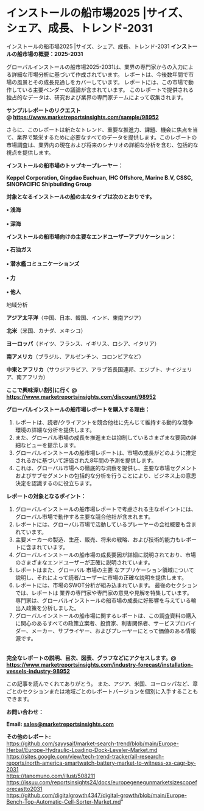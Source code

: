 # インストールの船市場2025 |サイズ、シェア、成長、トレンド-2031
 インストールの船市場2025 |サイズ、シェア、成長、トレンド-2031
<strong><b>インストールの船市場の概要：2025-2031</b></strong>

グローバルインストールの船市場2025-2031は、業界の専門家からの入力による詳細な市場分析に基づいて作成されています。 レポートは、今後数年間で市場の風景とその成長見通しをカバーしています。 レポートには、この市場で動作している主要ベンダーの議論が含まれています。 このレポートで提供される独占的なデータは、研究および業界の専門家チームによって収集されます。

<strong>サンプルレポートのリクエスト @ <a href=https://www.marketreportsinsights.com/sample/98952>https://www.marketreportsinsights.com/sample/98952</a></strong>

さらに、このレポートは新たなトレンド、重要な推進力、課題、機会に焦点を当て、業界で繁栄するために必要なすべてのデータを提供します。このレポートの市場調査は、業界内の現在および将来のシナリオの詳細な分析を含む、包括的な視点を提供します。

<strong>インストールの船市場のトップキープレーヤー：</strong>

<strong>Keppel Corporation, Qingdao Euchuan, IHC Offshore, Marine B.V, CSSC, SINOPACIFIC Shipbuilding Group</strong>

<strong><b>対象となるインストールの船の主なタイプは次のとおりです。</b></strong>

<strong>• 浅海<br><br>• 深海</strong>

<strong><b>インストールの船市場向けの主要なエンドユーザーアプリケーション：</b></strong>

<strong>• 石油ガス<br><br>• 潜水艦コミュニケーションズ<br><br>• 力<br><br>• 他人</strong>

 地域分析

<strong><b>アジア太平洋</b></strong>（中国、日本、韓国、インド、東南アジア）

<strong><b>北米</b></strong>（米国、カナダ、メキシコ）

<strong><b>ヨーロッパ</b></strong>（ドイツ、フランス、イギリス、ロシア、イタリア）

<strong><b>南アメリカ</b></strong>（ブラジル、アルゼンチン、コロンビアなど）

<strong><b>中東とアフリカ</b></strong>（サウジアラビア、アラブ首長国連邦、エジプト、ナイジェリア、南アフリカ）

<strong>ここで興味深い割引に行く @ <a href=https://www.marketreportsinsights.com/discount/98952>https://www.marketreportsinsights.com/discount/98952</a></strong>

<strong><b>グローバルインストールの船市場レポートを購入する理由：</b></strong>
<ol>
  <li>レポートは、読者/クライアントを競合他社に先んじて維持する動的な競争環境の詳細な分析を提供します。</li>
  <li>また、グローバル市場の成長を推進または抑制しているさまざまな要因の詳細なビューを提示します。</li>
  <li>グローバルインストールの船市場レポートは、市場の成長がどのように推定されるかに基づいて評価された8年間の予測を提供します。</li>
  <li>これは、グローバル市場への徹底的な洞察を提供し、主要な市場セグメントおよびサブセグメントの包括的な分析を行うことにより、ビジネス上の意思決定を認識するのに役立ちます。</li>
</ol>
<strong><b>レポートの対象となるポイント：</b></strong>
<ol>
  <li>グローバルインストールの船市場レポートで考慮される主なポイントには、グローバル市場で動作する主要な競合他社が含まれます。</li>
  <li>レポートには、グローバル市場で活動しているプレーヤーの会社概要も含まれています。</li>
  <li>主要メーカーの製造、生産、販売、将来の戦略、および技術的能力もレポートに含まれています。</li>
  <li>グローバルインストールの船市場の成長要因が詳細に説明されており、市場のさまざまなエンドユーザーが正確に説明されています。</li>
  <li>レポートはまた、グローバル 市場の主要 なアプリケーション領域について説明し、それによって読者/ユーザーに市場の正確な説明を提供します。</li>
  <li>レポートには、市場のSWOT分析が組み込まれています。 最後のセクションでは、レポートは 業界の専門家や専門家の意見や見解を特集しています。 専門家は、グローバルインストールの船市場の成長に好影響を与えている輸出入政策を分析しました。</li>
  <li>グローバルインストールの船市場に関するレポートは、この調査資料の購入に関心のあるすべての政策立案者、投資家、利害関係者、サービスプロバイダー、メーカー、サプライヤー、およびプレーヤーにとって価値のある情報源です。</li>
</ol><br>
<strong>完全なレポートの説明、目次、図表、グラフなどにアクセスします。@ <a href=https://www.marketreportsinsights.com/industry-forecast/installation-vessels-industry-98952>https://www.marketreportsinsights.com/industry-forecast/installation-vessels-industry-98952</a></strong>

この記事を読んでくれてありがとう。 また、アジア、米国、ヨーロッパなど、章ごとのセクションまたは地域ごとのレポートバージョンを個別に入手することもできます。

<strong><b>お問い合わせ：</b></strong>

<strong>Email: </strong><a href=mailto:sales@marketreportsinsights.com><strong>sales@marketreportsinsights.com</strong></a>

<strong>その他のレポート:</strong>
<br>
<a href=https://github.com/sayysaif/market-search-trend/blob/main/Europe-Herbal/Europe-Hydraulic-Loading-Dock-Leveler-Market.md>https://github.com/sayysaif/market-search-trend/blob/main/Europe-Herbal/Europe-Hydraulic-Loading-Dock-Leveler-Market.md</a>
<br>
<a href=https://sites.google.com/view/tech-trend-tracker/all-research-reports/north-america-smartwatch-battery-market-to-witness-xx-cagr-by-2031>https://sites.google.com/view/tech-trend-tracker/all-research-reports/north-america-smartwatch-battery-market-to-witness-xx-cagr-by-2031</a>
<br>
<a href=https://tanomuno.com/illust/508211>https://tanomuno.com/illust/508211</a>
<br>
<a href=https://issuu.com/reportsinsights24/docs/europegenegunmarketsizescopeforecastto2031>https://issuu.com/reportsinsights24/docs/europegenegunmarketsizescopeforecastto2031</a>
<br>
<a href=https://github.com/digitalgrowth4347/digital-growth/blob/main/Europe-Bench-Top-Automatic-Cell-Sorter-Market.md>https://github.com/digitalgrowth4347/digital-growth/blob/main/Europe-Bench-Top-Automatic-Cell-Sorter-Market.md</a>"
